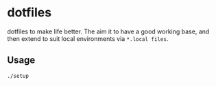 # dotfiles

dotfiles to make life better. The aim it to have a good working base, and then extend to suit local environments via `*.local files`.

## Usage

`./setup`
